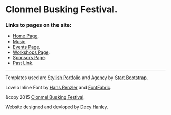# Clonmel Busking Festival.

### Links to pages on the site:
* [Home Page](http://decyhanley.github.io/clonmel-busking-festival/index.html).
* [Music](http://decyhanley.github.io/clonmel-busking-festival/assets/html/music.html).
* [Events Page](http://decyhanley.github.io/clonmel-busking-festival/assets/html/events.html).
* [Workshops Page](http://decyhanley.github.io/clonmel-busking-festival/assets/html/workshops.html).
* [Sponsors Page](http://decyhanley.github.io/clonmel-busking-festival/assets/html/sponsors.html).
* [Past Link](http://www.clonmelbuskingfestival.com/).

--------------------------------------------------------------------------------------------------------------------------------

Templates used are [Stylish Portfolio](http://startbootstrap.com/template-overviews/stylish-portfolio/) and [Agency](http://startbootstrap.com/template-overviews/agency/) by [Start Bootstrap](http://startbootstrap.com/).

Lovelo Inline Font by [Hans Renzler](https://www.behance.net/gallery/6787299/Lovelo-Inline-Font) and [FontFabric](http://fontfabric.com/lovelo-font/).

&copy 2015 [Clonmel Busking Festival](http://www.clonmelbuskingfestival.com/).

Website designed and devloped by [Decy Hanley](http://decyhanley.github.io/).

